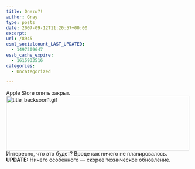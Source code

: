 ```yaml
---
title: Опять?!
author: Gray
type: posts
date: 2007-09-12T11:20:57+00:00
excerpt:
url: /8945
esml_socialcount_LAST_UPDATED:
  - 1497209647
essb_cache_expire:
  - 1615933516
categories:
  - Uncategorized

---
```








Apple Store опять закрыт.  
[<img src="https://i0.wp.com/img-fotki.yandex.ru/get/4/gray7400.33/0_3323_2c118010_L.jpg?resize=500%2C149" width="500" height="149" title="title_backsoon1.gif" alt="title_backsoon1.gif" border="0" data-recalc-dims="1" />][1]  
Интересно, что это будет? Вроде как ничего не планировалось.  
**UPDATE:** Ничего особенного &#8212; скорее техническое обновление.

 [1]: http://fotki.yandex.ru/users/gray7400/view/13091/